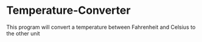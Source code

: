 # Temperature-Converter
This program will convert a temperature between Fahrenheit and Celsius to the other unit
